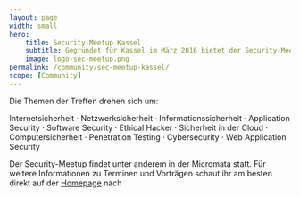 ```yaml
---
layout: page
width: small
hero:
    title: Security-Meetup Kassel
    subtitle: Gegründet für Kassel im März 2016 bietet der Security-Meetup persönliche Treffen und Austausch für alle Interessierten zum Thema Security direkt in Kassel.
    image: logo-sec-meetup.png
permalink: /community/sec-meetup-kassel/
scope: [Community]
---
```


Die Themen der Treffen drehen sich um:

Internetsicherheit · Netzwerksicherheit · Informationssicherheit · Application Security · Software Security · Ethical Hacker · Sicherheit in der  Cloud · Computersicherheit · Penetration Testing · Cybersecurity · Web  Application Security

Der Security-Meetup findet unter anderem in der Micromata statt. Für  weitere Informationen zu Terminen und Vorträgen schaut ihr am besten  direkt auf der [Homepage](http://www.meetup.com/de-DE/IT-Security-Kassel-und-Nordhessen/#upcoming) nach
